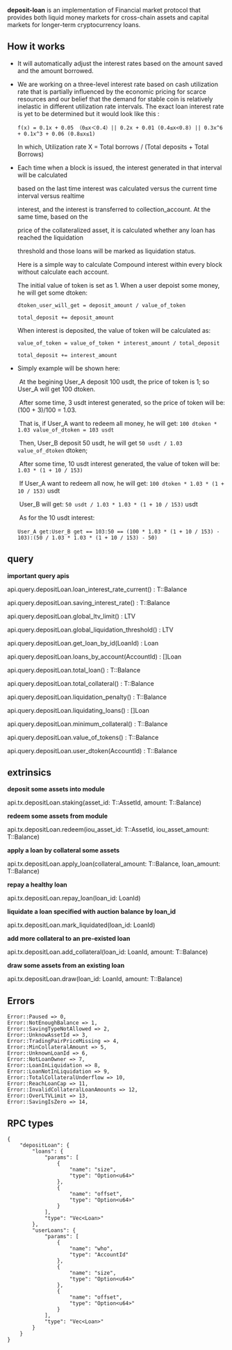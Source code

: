 **deposit-loan** is an implementation of Financial market protocol that provides both liquid money markets for cross-chain assets and capital markets for longer-term cryptocurrency  loans. 

## How it works

+ It will automatically adjust the interest rates based on the amount saved and the amount borrowed.

+ We are working on a three-level interest rate based on cash utilization rate that is partially influenced by the economic pricing for scarce resources and our belief that the demand for stable coin is relatively inelastic in different utilization rate intervals.  The exact loan interest rate is yet to be determined but it would look like this :

  `f(x) = 0.1x + 0.05 （0≤x＜0.4）|| 0.2x + 0.01 (0.4≤x<0.8) || 0.3x^6 + 0.1x^3 + 0.06 (0.8≤x≤1)`

  In which, Utilization rate X = Total borrows / (Total deposits + Total Borrows)

+ Each time when a block is issued, the interest generated in that interval will be calculated

  based on the last time interest was calculated versus the current time interval versus realtime

  interest,  and the interest is transferred to collection_account. At the same time, based on the

  price of the collateralized asset, it is calculated whether any loan has reached the liquidation

  threshold and those loans will be marked as liquidation status.

  Here is a simple way to calculate Compound interest within every block without calculate each account.

  The initial value of token is set as 1. When a user depoist some money, he will get some dtoken:

     `dtoken_user_will_get = deposit_amount / value_of_token`

     `total_deposit += deposit_amount`

  When interest is deposited, the value of token will be calculated as:

    `value_of_token = value_of_token * interest_amount / total_deposit`

    `total_deposit += interest_amount`

+ Simply example will be shown here:

  ​    At the begining User_A deposit 100 usdt, the price of token is 1; so User_A will get 100 dtoken.

  ​    After some time, 3 usdt interest generated, so the price of token will be: (100 + 3)/100 = 1.03.

  ​    That is, if User_A want to redeem all money, he will get: `100 dtoken * 1.03 value_of_dtoken = 103 usdt`

  ​    Then, User_B deposit 50 usdt, he will get `50 usdt / 1.03 value_of_dtoken` dtoken;

  ​    After some time, 10 usdt interest generated, the value of token will be: `1.03 * (1 + 10 / 153)`

  ​    If User_A want to redeem all now, he will get: `100 dtoken * 1.03 * (1 + 10 / 153)` usdt

  ​    User_B will get: `50 usdt / 1.03 * 1.03 * (1 + 10 / 153)` usdt

  ​    As for the 10 usdt interest:

  ​    `User_A get:User_B get == 103:50 == (100 * 1.03 * (1 + 10 / 153) - 103):(50 / 1.03 * 1.03 * (1 + 10 / 153) - 50)`


## query

**important query apis**

api.query.depositLoan.loan_interest_rate_current() : T::Balance

api.query.depositLoan.saving_interest_rate() : T::Balance

api.query.depositLoan.global_ltv_limit() : LTV

api.query.depositLoan.global_liquidation_threshold() : LTV

api.query.depositLoan.get_loan_by_id(LoanId) : Loan

api.query.depositLoan.loans_by_account(AccountId) : []Loan

api.query.depositLoan.total_loan() : T::Balance

api.query.depositLoan.total_collateral() : T::Balance

api.query.depositLoan.liquidation_penalty() : T::Balance

api.query.depositLoan.liquidating_loans() : []Loan

api.query.depositLoan.minimum_collateral() : T::Balance

api.query.depositLoan.value_of_tokens() : T::Balance

api.query.depositLoan.user_dtoken(AccountId) : T::Balance

## extrinsics

**deposit some assets into module**

api.tx.depositLoan.staking(asset_id: T::AssetId, amount: T::Balance)

**redeem some assets from module**

api.tx.depositLoan.redeem(iou_asset_id: T::AssetId, iou_asset_amount: T::Balance)

**apply a loan by collateral some assets**

api.tx.depositLoan.apply_loan(collateral_amount: T::Balance, loan_amount: T::Balance)

**repay a healthy loan**

api.tx.depositLoan.repay_loan(loan_id: LoanId)

**liquidate a loan specified with auction balance by loan_id**

api.tx.depositLoan.mark_liquidated(loan_id: LoanId)

**add more collateral to an pre-existed loan**

api.tx.depositLoan.add_collateral(loan_id: LoanId, amount: T::Balance)

**draw some assets from an existing loan**

api.tx.depositLoan.draw(loan_id: LoanId, amount: T::Balance)

## Errors

```
Error::Paused => 0,
Error::NotEnoughBalance => 1,
Error::SavingTypeNotAllowed => 2,
Error::UnknowAssetId => 3,
Error::TradingPairPriceMissing => 4,
Error::MinCollateralAmount => 5,
Error::UnknownLoanId => 6,
Error::NotLoanOwner => 7,
Error::LoanInLiquidation => 8,
Error::LoanNotInLiquidation => 9,
Error::TotalCollateralUnderflow => 10,
Error::ReachLoanCap => 11,
Error::InvalidCollateralLoanAmounts => 12,
Error::OverLTVLimit => 13,
Error::SavingIsZero => 14,
```

## RPC types

```
{
    "depositLoan": {
        "loans": {
            "params": [
                {
                    "name": "size",
                    "type": "Option<u64>"
                },
                {
                    "name": "offset",
                    "type": "Option<u64>"
                }
            ],
            "type": "Vec<Loan>"
        },
        "userLoans": {
            "params": [
                {
                    "name": "who",
                    "type": "AccountId"
                },
                {
                    "name": "size",
                    "type": "Option<u64>"
                },
                {
                    "name": "offset",
                    "type": "Option<u64>"
                }
            ],
            "type": "Vec<Loan>"
        }
    }
}
```

